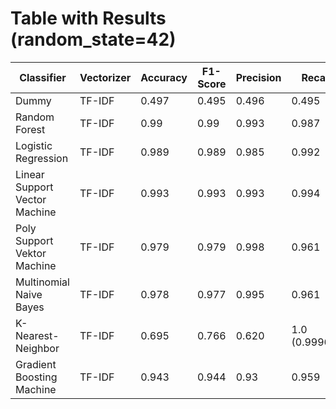 # Table with Results (random_state=42)

| Classifier | Vectorizer | Accuracy | F1-Score | Precision | Recall |
|------------|------------|----------|----------|-----------|--------|
| Dummy | TF-IDF | 0.497 | 0.495 | 0.496 | 0.495 |
| Random Forest | TF-IDF | 0.99 | 0.99 | 0.993 | 0.987 |
| Logistic Regression | TF-IDF | 0.989 | 0.989 | 0.985 | 0.992 |
| Linear Support Vector Machine | TF-IDF | 0.993 | 0.993 | 0.993 | 0.994 |
| Poly Support Vektor Machine | TF-IDF | 0.979 | 0.979 | 0.998 | 0.961 |
| Multinomial Naive Bayes | TF-IDF | 0.978 | 0.977 | 0.995 | 0.961 |
| K-Nearest-Neighbor | TF-IDF | 0.695 | 0.766 | 0.620 | 1.0 (0.99962) |
| Gradient Boosting Machine | TF-IDF | 0.943 | 0.944 | 0.93 | 0.959 |


